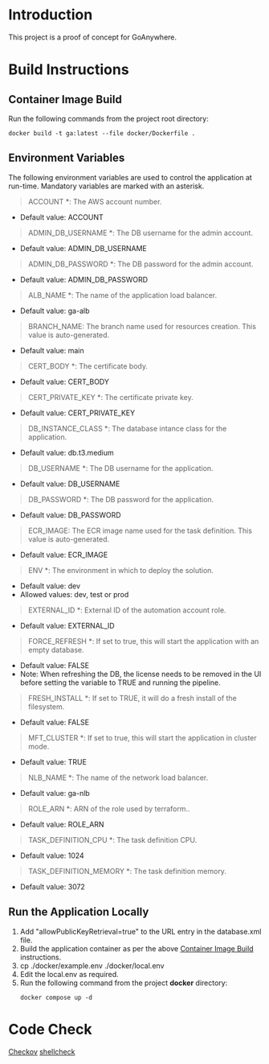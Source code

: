# Introduction
This project is a proof of concept for GoAnywhere.

# Build Instructions

## Container Image Build
Run the following commands from the project root directory:
```
docker build -t ga:latest --file docker/Dockerfile .
```

## Environment Variables
The following environment variables are used to control the application at run-time. Mandatory variables are marked with an asterisk.

> ACCOUNT *: The AWS account number.
- Default value: ACCOUNT

> ADMIN_DB_USERNAME *: The DB username for the admin account.
- Default value: ADMIN_DB_USERNAME

> ADMIN_DB_PASSWORD *: The DB password for the admin account.
- Default value: ADMIN_DB_PASSWORD

> ALB_NAME *: The name of the application load balancer.
- Default value: ga-alb

> BRANCH_NAME: The branch name used for resources creation. This value is auto-generated.
- Default value: main

> CERT_BODY *: The certificate body.
- Default value: CERT_BODY

> CERT_PRIVATE_KEY *: The certificate private key.
- Default value: CERT_PRIVATE_KEY

> DB_INSTANCE_CLASS *: The database intance class for the application.
- Default value: db.t3.medium

> DB_USERNAME *: The DB username for the application.
- Default value: DB_USERNAME

> DB_PASSWORD *: The DB password for the application.
- Default value: DB_PASSWORD

> ECR_IMAGE: The ECR image name used for the task definition. This value is auto-generated.
- Default value: ECR_IMAGE

> ENV *: The environment in which to deploy the solution.
- Default value: dev
- Allowed values: dev, test or prod

> EXTERNAL_ID *: External ID of the automation account role.
- Default value: EXTERNAL_ID

> FORCE_REFRESH *: If set to true, this will start the application with an empty database.
- Default value: FALSE
- Note: When refreshing the DB, the license needs to be removed in the UI before setting the variable to TRUE and running the pipeline.

> FRESH_INSTALL *: If set to TRUE, it will do a fresh install of the filesystem.
- Default value: FALSE

> MFT_CLUSTER *: If set to true, this will start the application in cluster mode.
- Default value: TRUE

> NLB_NAME *: The name of the network load balancer.
- Default value: ga-nlb

> ROLE_ARN *: ARN of the role used by terraform..
- Default value: ROLE_ARN

> TASK_DEFINITION_CPU *: The task definition CPU.
- Default value: 1024

> TASK_DEFINITION_MEMORY *: The task definition memory.
- Default value: 3072

## Run the Application Locally

1. Add "allowPublicKeyRetrieval=true" to the URL entry in the database.xml file.
1. Build the application container as per the above [Container Image Build](#container-image-build) instructions.
1. cp ./docker/example.env ./docker/local.env
1. Edit the local.env as required.
1. Run the following command from the project **docker** directory:
    ```
    docker compose up -d
    ```

# Code Check
[Checkov](https://www.checkov.io/)
[shellcheck](https://github.com/koalaman/shellcheck#how-to-use)